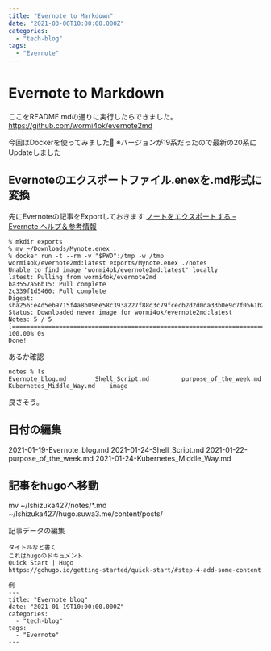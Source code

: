 ```yaml
---
title: "Evernote to Markdown"
date: "2021-03-06T10:00:00.000Z"
categories: 
  - "tech-blog"
tags: 
  - "Evernote"
---
```


# Evernote to Markdown

ここをREADME.mdの通りに実行したらできました。
https://github.com/wormi4ok/evernote2md

今回はDockerを使ってみました🐳
※バージョンが19系だったので最新の20系にUpdateしました

## Evernoteのエクスポートファイル.enexを.md形式に変換

先にEvernoteの記事をExportしておきます
[ノートをエクスポートする – Evernote ヘルプ＆参考情報](https://help.evernote.com/hc/ja/articles/209005557-ノートをエクスポートする)

```
% mkdir exports
% mv ~/Downloads/Mynote.enex .
% docker run -t --rm -v "$PWD":/tmp -w /tmp wormi4ok/evernote2md:latest exports/Mynote.enex ./notes
Unable to find image 'wormi4ok/evernote2md:latest' locally
latest: Pulling from wormi4ok/evernote2md
ba3557a56b15: Pull complete 
2c339f1d5460: Pull complete 
Digest: sha256:e4d5eb9715f4a8b096e58c393a227f88d3c79fcecb2d2d0da33b0e9c7f0561b2
Status: Downloaded newer image for wormi4ok/evernote2md:latest
Notes: 5 / 5 [===========================================================================================] 100.00% 0s
Done!
```
あるか確認
```
notes % ls
Evernote_blog.md		Shell_Script.md			purpose_of_the_week.md
Kubernetes_Middle_Way.md	image
```
良さそう。

## 日付の編集
2021-01-19-Evernote_blog.md
2021-01-24-Shell_Script.md
2021-01-22-purpose_of_the_week.md
2021-01-24-Kubernetes_Middle_Way.md

## 記事をhugoへ移動

mv ~/Ishizuka427/notes/*.md ~/Ishizuka427/hugo.suwa3.me/content/posts/

記事データの編集
```
タイトルなど書く
これはhugoのドキュメント
Quick Start | Hugo
https://gohugo.io/getting-started/quick-start/#step-4-add-some-content

例
---
title: "Evernote blog"
date: "2021-01-19T10:00:00.000Z"
categories: 
  - "tech-blog"
tags: 
  - "Evernote"
---
```